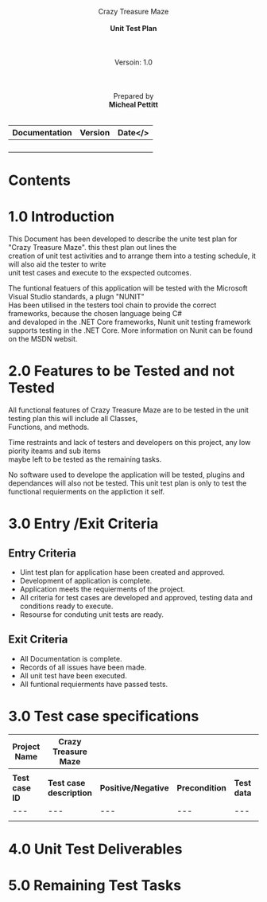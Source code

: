 
<p align = "center">
  Crazy Treasure Maze<br>
  <br>
  <b>Unit Test Plan</b><br>
  <br>
  <br>
  <br>
  Versoin: 1.0<br>
  <br>
  <br>
  <br>
  Prepared by<br>
  <b>Micheal Pettitt</b><br>
  <br>
  
  

|<b>Documentation</b>|<b>Version</b>|<b>Date</>|  
|--------------------|--------------|----------|  
||||
||||
||||
||||
  
# Contents
  
# 1.0 Introduction  
This Document has been developed to describe the unite test plan for "Crazy Treasure Maze". this thest plan out lines the  
creation of unit test activities and to arrange them into a testing schedule, it will also aid the tester to write  
unit test cases and execute to the exspected outcomes.  
  
The funtional featuers of this application will be tested with the Microsoft Visual Studio standards, a plugn "NUNIT"  
Has been utilised in the testers tool chain to provide the correct frameworks, because the chosen language being C#  
and devaloped in the .NET Core frameworks, Nunit unit testing framework supports testing in the .NET Core. 
More information on Nunit can be found on the MSDN websit.
  
# 2.0 Features to be Tested and not Tested  
All functional features of Crazy Treasure Maze are to be tested in the unit testing plan this will include all Classes,  
Functions, and methods.  
  
Time restraints and lack of testers and developers on this project, any low piority iteams and sub items  
maybe left to be tested as the remaining tasks.

No software used to develope the application will be tested, plugins and dependances will also not be tested.
This unit test plan is only to test the functional requierments on the appliction it self.
  
# 3.0 Entry /Exit Criteria
## Entry Criteria  
  * Uint test plan for application hase been created and approved.  
  * Development of application is complete.  
  * Application meets the requierments of the project.
  * All criteria for test cases are developed and approved, testing data and conditions ready to execute.
  * Resourse for conduting unit tests are ready.  
  
## Exit Criteria  
  * All Documentation is complete.
  * Records of all issues have been made.
  * All unit test have been executed.
  * All funtional requierments have passed tests.
  
# 3.0 Test case specifications  

|Project Name|Crazy Treasure Maze||||||||  
|---|---|---|---|---|---|---|---|---| 
|||||||||| 
|<b>Test case ID</b>|<b>Test case description</b>|<b>Positive/Negative</b>|<b>Precondition|<b>Test data</b>|<b>Steps|<b>Expected result</b>|<b>Status|<b>Actual Result</b>|  
|---|---|---|---|---|---|---|---|---|    
||||||||||  
  
# 4.0 Unit Test Deliverables
  
# 5.0 Remaining Test Tasks
